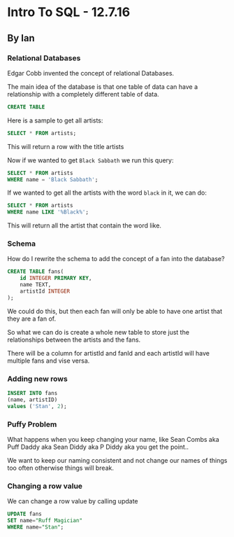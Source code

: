 # Intro To SQL - 12.7.16
## By Ian

### Relational Databases

Edgar Cobb invented the concept of relational Databases.

The main idea of the database is that one table of data can have a relationship with a completely different table of data.

```SQL
CREATE TABLE
```

Here is a sample to get all artists:

```SQL
SELECT * FROM artists;
```

This will return a row with the title artists

Now if we wanted to get `Black Sabbath` we run this query:

```SQL
SELECT * FROM artists
WHERE name = 'Black Sabbath';
```

If we wanted to get all the artists with the word `black` in it, we can do:

```SQL
SELECT * FROM artists
WHERE name LIKE '%Black%';
```

This will return all the artist that contain the word like.

### Schema

How do I rewrite the schema to add the concept of a fan into the database?

```SQL
CREATE TABLE fans(
	id INTEGER PRIMARY KEY,
	name TEXT,
	artistId INTEGER
);
```

We could do this, but then each fan will only be able to have one artist that they are a fan of.

So what we can do is create a whole new table to store just the relationships between the artists and the fans.

There will be a column for artistId and fanId and each artistId will have multiple fans and vise versa.

### Adding new rows

```SQL
INSERT INTO fans
(name, artistID)
values ('Stan', 2);
```

### Puffy Problem

What happens when you keep changing your name, like Sean Combs aka Puff Daddy aka Sean Diddy aka P Diddy aka you get the point..

We want to keep our naming consistent and not change our names of things too often otherwise things will break.

### Changing a row value

We can change a row value by calling update

```SQL
UPDATE fans
SET name="Ruff Magician"
WHERE name="Stan";
```
